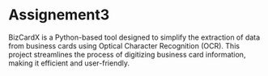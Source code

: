 # Assignement3
BizCardX is a Python-based tool designed to simplify the extraction of data from business cards using Optical Character Recognition (OCR). This project streamlines the process of digitizing business card information, making it efficient and user-friendly.
